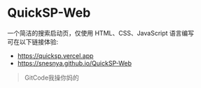 # QuickSP-Web
一个简洁的搜索启动页，仅使用 HTML、CSS、JavaScript 语言编写  
可在以下链接体验:
 - https://quicksp.vercel.app
 - https://snesnya.github.io/QuickSP-Web

> GitCode我操你妈的
